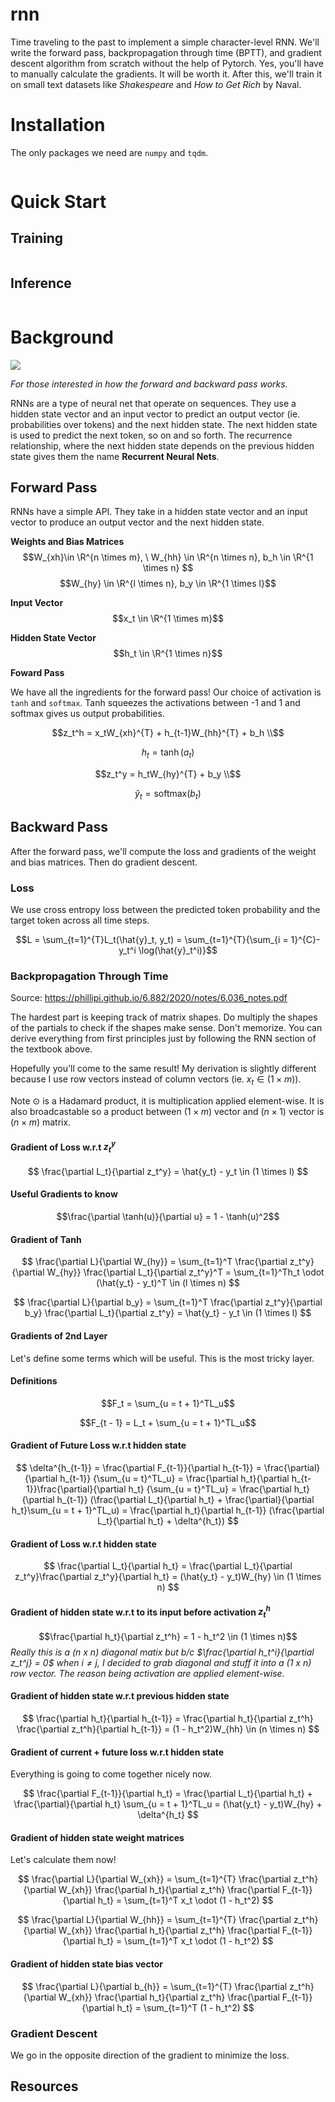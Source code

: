 # rnn

Time traveling to the past to implement a simple character-level RNN. We'll write the forward pass, backpropagation through time (BPTT), and gradient descent algorithm from scratch without the help of Pytorch. Yes, you'll have to manually calculate the gradients. It will be worth it. After this, we'll train it on small text datasets like _Shakespeare_ and _How to Get Rich_ by Naval.

# Installation

The only packages we need are `numpy` and `tqdm`.

```bash

```

# Quick Start

## Training
```bash

```

## Inference
```bash


```


# Background

![](https://cdn.analyticsvidhya.com/wp-content/uploads/2024/02/image-80.png)

_For those interested in how the forward and backward pass works._

RNNs are a type of neural net that operate on sequences. They use a hidden state vector and an input vector to predict an output vector (ie. probabilities over tokens) and the next hidden state. The next hidden state is used to predict the next token, so on and so forth. The recurrence relationship, where the next hidden state depends on the previous hidden state gives them the name **Recurrent Neural Nets**.

## Forward Pass

RNNs have a simple API. They take in a hidden state vector and an input vector to produce an output vector and the next hidden state.

**Weights and Bias Matrices**
$$W_{xh}\in \R^{n \times m}, \ W_{hh} \in \R^{n \times n}, b_h \in \R^{1 \times n} $$
$$W_{hy} \in \R^{l \times n}, b_y \in \R^{1 \times l}$$

**Input Vector**
$$x_t \in \R^{1 \times m}$$

**Hidden State Vector**
$$h_t \in \R^{1 \times n}$$

**Foward Pass**

We have all the ingredients for the forward pass! Our choice of activation is `tanh` and `softmax`. Tanh squeezes the activations between -1 and 1 and softmax gives us output probabilities.

```math
z_t^h = x_tW_{xh}^{T} + h_{t-1}W_{hh}^{T} + b_h \\
```
```math
h_t = \tanh(a_t)
```
```math
z_t^y = h_tW_{hy}^{T} + b_y \\
```
```math
\hat{y}_t = \text{softmax}(b_t)
```

## Backward Pass

After the forward pass, we'll compute the loss and gradients of the weight and bias matrices. Then do gradient descent.

### Loss

We use cross entropy loss between the predicted token probability and the target token across all time steps.

```math
L = \sum_{t=1}^{T}L_t(\hat{y}_t, y_t) = \sum_{t=1}^{T}{\sum_{i = 1}^{C}-y_t^i
\log(\hat{y}_t^i)}
```

### Backpropagation Through Time

Source: https://phillipi.github.io/6.882/2020/notes/6.036_notes.pdf

The hardest part is keeping track of matrix shapes. Do multiply the shapes of the partials to check if the shapes make sense. Don't memorize. You can derive everything from first principles just by following the RNN section of the textbook above.

Hopefully you'll come to the same result! My derivation is slightly different because I use row vectors instead of column vectors (ie. $x_t \in ({1 \times m})$).

Note $\odot$ is a Hadamard product, it is multiplication applied element-wise. It is also broadcastable so a product between $(1 \times m)$ vector and $(n \times 1)$ vector is $(n \times m)$ matrix. 


#### Gradient of Loss w.r.t $z_t^y$
$$
\frac{\partial L_t}{\partial z_t^y} = \hat{y_t} - y_t \in (1 \times l)
$$

#### Useful Gradients to know
$$\frac{\partial \tanh(u)}{\partial u} = 1 - \tanh(u)^2$$

#### Gradient of Tanh

$$
\frac{\partial L}{\partial W_{hy}} = \sum_{t=1}^T \frac{\partial z_t^y}{\partial W_{hy}} \frac{\partial L_t}{\partial z_t^y}^T = \sum_{t=1}^Th_t \odot (\hat{y_t} - y_t)^T \in (l \times n)
$$


$$
\frac{\partial L}{\partial b_y} = \sum_{t=1}^T \frac{\partial z_t^y}{\partial b_y} \frac{\partial L_t}{\partial z_t^y} = \hat{y_t} - y_t \in (1 \times l)
$$

#### Gradients of 2nd Layer

Let's define some terms which will be useful. This is the most tricky layer.



#### Definitions
$$F_t = \sum_{u = t + 1}^TL_u$$

$$F_{t - 1} = L_t + \sum_{u = t + 1}^TL_u$$

#### Gradient of Future Loss w.r.t hidden state

$$
\delta^{h_{t-1}} = \frac{\partial F_{t-1}}{\partial h_{t-1}} = \frac{\partial}{\partial h_{t-1}} {\sum_{u = t}^TL_u} = \frac{\partial h_t}{\partial h_{t-1}}\frac{\partial}{\partial h_t} {\sum_{u = t}^TL_u} = \frac{\partial h_t}{\partial h_{t-1}} (\frac{\partial L_t}{\partial h_t} + \frac{\partial}{\partial h_t}\sum_{u = t + 1}^TL_u) = \frac{\partial h_t}{\partial h_{t-1}} (\frac{\partial L_t}{\partial h_t} + \delta^{h_t})
$$


#### Gradient of Loss w.r.t hidden state
$$
\frac{\partial L_t}{\partial h_t} = \frac{\partial L_t}{\partial z_t^y}\frac{\partial z_t^y}{\partial h_t} = (\hat{y_t} - y_t)W_{hy} \in (1 \times n)
$$

#### Gradient of hidden state w.r.t to its input before activation $z_t^h$

$$\frac{\partial h_t}{\partial z_t^h} = 1 - h_t^2 \in (1 \times n)$$
*Really this is a (n x n) diagonal matix but b/c $\frac{\partial h_t^i}{\partial z_t^j} = 0$ when $i \neq j$, I decided to grab diagonal and stuff it into a (1 x n) row vector. The reason being activation are applied element-wise.*

#### Gradient of hidden state w.r.t previous hidden state
$$
\frac{\partial h_t}{\partial h_{t-1}} = \frac{\partial h_t}{\partial z_t^h} \frac{\partial z_t^h}{\partial h_{t-1}} =  (1 - h_t^2)W_{hh} \in (n \times n)
$$


#### Gradient of current + future loss w.r.t hidden state

Everything is going to come together nicely now.

$$
\frac{\partial F_{t-1}}{\partial h_t} = \frac{\partial L_t}{\partial h_t} + \frac{\partial}{\partial h_t} \sum_{u = t + 1}^TL_u = (\hat{y_t} - y_t)W_{hy} + \delta^{h_t}
$$





#### Gradient of hidden state weight matrices

Let's calculate them now!

$$
\frac{\partial L}{\partial W_{xh}} = \sum_{t=1}^{T} \frac{\partial z_t^h}{\partial W_{xh}} \frac{\partial h_t}{\partial z_t^h} \frac{\partial F_{t-1}}{\partial h_t} = \sum_{t=1}^T x_t \odot (1 - h_t^2)
$$

$$
\frac{\partial L}{\partial W_{hh}} = \sum_{t=1}^{T} \frac{\partial z_t^h}{\partial W_{xh}} \frac{\partial h_t}{\partial z_t^h} \frac{\partial F_{t-1}}{\partial h_t} = \sum_{t=1}^T x_t \odot (1 - h_t^2)
$$


#### Gradient of hidden state bias vector
$$
\frac{\partial L}{\partial b_{h}} = \sum_{t=1}^{T} \frac{\partial z_t^h}{\partial W_{xh}} \frac{\partial h_t}{\partial z_t^h} \frac{\partial F_{t-1}}{\partial h_t} = \sum_{t=1}^T (1 - h_t^2)
$$


### Gradient Descent

We go in the opposite direction of the gradient to minimize the loss.

## Resources
